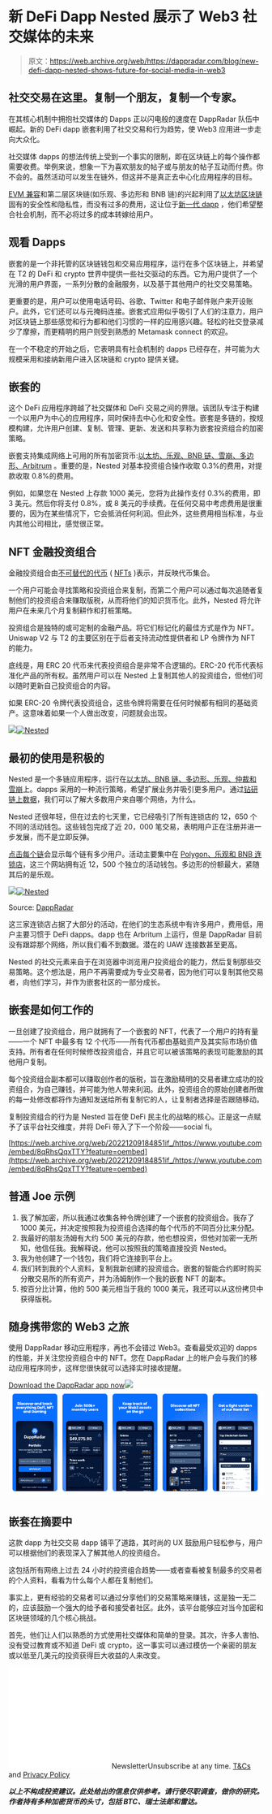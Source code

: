 # 新 DeFi Dapp Nested 展示了 Web3 社交媒体的未来

> 原文：<https://web.archive.org/web/https://dappradar.com/blog/new-defi-dapp-nested-shows-future-for-social-media-in-web3>

## 社交交易在这里。复制一个朋友，复制一个专家。

在其核心机制中拥抱社交媒体的 Dapps 正以闪电般的速度在 DappRadar 队伍中崛起。新的 DeFi dapp 嵌套利用了社交交易和行为趋势，使 Web3 应用进一步走向大众化。

社交媒体 dapps 的想法传统上受到一个事实的限制，即在区块链上的每个操作都需要收费。举例来说，想象一下为喜欢朋友的帖子或与朋友的帖子互动而付费。你不会的。虽然活动可以发生在链外，但这并不是真正去中心化应用程序的目标。

[EVM 兼容](/web/20221209184851/https://dappradar.com/blog/ethereum-rollups-a-simple-explanation/)和第二层区块链(如乐观、多边形和 BNB 链)的兴起利用了[以太坊区块链](/web/20221209184851/https://dappradar.com/blog/what-is-ethereum-dappradars-ultimate-guide/)固有的安全性和隐私性，而没有过多的费用，这让位于[新一代 dapp](https://web.archive.org/web/20221209184851/https://dappradar.com/rankings/category/social) ，他们希望整合社会机制，而不必将过多的成本转嫁给用户。

## 观看 Dapps

嵌套的是一个非托管的区块链钱包和交易应用程序，运行在多个区块链上，并希望在 T2 的 DeFi 和 crypto 世界中提供一些社交驱动的东西。它为用户提供了一个光滑的用户界面，一系列分散的金融服务，以及基于其他用户的社交交易策略。

更重要的是，用户可以使用电话号码、谷歌、Twitter 和电子邮件账户来开设账户。此外，它们还可以与元掩码连接。嵌套式应用似乎吸引了人们的注意力，用户对区块链上那些感觉和行为都和他们习惯的一样的应用感兴趣。轻松的社交登录减少了摩擦，而更精明的用户则受到熟悉的 Metamask connect 的欢迎。

在一个不稳定的开始之后，它表明具有社会机制的 dapps 已经存在，并可能为大规模采用和接纳新用户进入区块链和 crypto 提供关键。

## 嵌套的

这个 DeFi 应用程序跨越了社交媒体和 DeFi 交易之间的界限。该团队专注于构建一个以用户为中心的应用程序，同时保持去中心化和安全性。嵌套是多链的，按规模构建，允许用户创建、复制、管理、更新、发送和共享称为嵌套投资组合的加密策略。

嵌套支持集成网络上可用的所有加密货币:[以太坊、乐观、BNB 链、雪崩、多边形、Arbitrum](https://web.archive.org/web/20221209184851/https://dappradar.com/rankings) 。重要的是，Nested 对基本投资组合操作收取 0.3%的费用，对提款收取 0.8%的费用。

例如，如果您在 Nested 上存款 1000 美元，您将为此操作支付 0.3%的费用，即 3 美元。然后你将支付 0.8%，或 8 美元的手续费。在任何交易中考虑费用是很重要的，因为在某些情况下，它会抵消任何利润。但此外，这些费用相当标准，与业内其他公司相比，感觉很正常。

## NFT 金融投资组合

金融投资组合由[不可替代的代币](https://web.archive.org/web/20221209184851/https://dappradar.com/blog/what-are-non-fungible-tokens-nfts) ( [NFTs](https://web.archive.org/web/20221209184851/https://dappradar.com/blog/what-are-non-fungible-tokens-nfts) )表示，并反映代币集合。

一个用户可能会寻找策略和投资组合来复制，而第二个用户可以通过每次追随者复制他们的投资组合来赚取版税，从而将他们的知识货币化。此外，Nested 将允许用户在未来几个月复制耕作和打桩策略。

投资组合是独特的或可定制的金融产品。将它们标记化的最佳方式是作为 NFT。Uniswap V2 与 T2 的主要区别在于后者支持流动性提供者和 LP 令牌作为 NFT 的能力。

底线是，用 ERC 20 代币来代表投资组合是非常不合逻辑的。ERC-20 代币代表标准化产品的所有权。虽然用户可以在 Nested 上复制其他人的投资组合，但他们可以随时更新自己投资组合的内容。

如果 ERC-20 令牌代表投资组合，这些令牌将需要在任何时候都有相同的基础资产。这意味着如果一个人做出改变，问题就会出现。

[](https://web.archive.org/web/20221209184851/https://dappradar.com/multichain/defi/nested)[![](img/3832bb5cc032b17ade873967db4fbd66.png)<picture>![Nested
](img/f0ca2473a6a3dea56c9789a6f55e37ac.png)</picture>](https://web.archive.org/web/20221209184851/https://dappradar.com/multichain/defi/nested)

## 最初的使用是积极的

Nested 是一个多链应用程序，运行在[以太坊、BNB 链、多边形、乐观、仲裁和雪崩](https://web.archive.org/web/20221209184851/https://dappradar.com/rankings)上。dapps 采用的一种流行策略，希望扩展业务并吸引更多用户。通过[钻研链上数据](https://web.archive.org/web/20221209184851/https://dappradar.com/multichain/defi/nested)，我们可以了解大多数用户来自哪个网络，为什么。

Nested 还很年轻，但在过去的七天里，它已经吸引了所有连锁店的 12，650 个不同的活动钱包。这些钱包完成了近 20，000 笔交易，表明用户正在注册并进一步发展，而不是立即反弹。

[点击每个链](https://web.archive.org/web/20221209184851/https://dappradar.com/multichain/defi/nested)会显示每个链有多少用户。活动主要集中在 [Polygon、乐观和 BNB 连锁店](https://web.archive.org/web/20221209184851/https://dappradar.com/multichain/defi/nested)，这三个网站拥有近 12，500 个独立的活动钱包。多边形的份额最大，紧随其后的是乐观。

[](https://web.archive.org/web/20221209184851/https://dappradar.com/multichain/defi/nested)[![](img/c872ceb3e98c967feac15c2413a0c28c.png)<picture>![Nested
](img/72f3874a55cfe3923f1d071cdc396697.png)</picture>](https://web.archive.org/web/20221209184851/https://dappradar.com/multichain/defi/nested)

Source: [DappRadar](https://web.archive.org/web/20221209184851/https://dappradar.com/multichain/defi/nested)

这三家连锁店占据了大部分的活动，在他们的生态系统中有许多用户，费用低，用户主要习惯于 DeFi dapps。dapp 也在 Arbritum 上运行，但是 DappRadar 目前没有跟踪那个网络，所以我们看不到数据。潜在的 UAW 连接数甚至更高。

Nested 的社交元素来自于在浏览器中浏览用户投资组合的能力，然后复制那些交易策略。这个想法是，用户不再需要成为专业交易者，因为他们可以复制其他交易者，向他们学习，并作为嵌套社区的一部分成长。

## 嵌套是如何工作的

一旦创建了投资组合，用户就拥有了一个嵌套的 NFT，代表了一个用户的持有量——一个 NFT 中最多有 12 个代币——所有代币都由基础资产及其实际市场价值支持。所有者在任何时候修改投资组合，并且它可以被该策略的表现可能激励的其他用户复制。

每个投资组合副本都可以赚取创作者的版税，旨在激励精明的交易者建立成功的投资组合，为自己赚钱，并可能为他人带来利润。此外，投资组合的原始创建者所做的每一处修改都将作为通知发送给所有复制它的人，让复制者选择是否跟随移动。

复制投资组合的行为是 Nested 旨在使 DeFi 民主化的战略的核心。正是这一点赋予了该平台社交维度，并将 DeFi 带入了下一个阶段——social fi。

[https://web.archive.org/web/20221209184851if_/https://www.youtube.com/embed/8qRhsQqxTTY?feature=oembed](https://web.archive.org/web/20221209184851if_/https://www.youtube.com/embed/8qRhsQqxTTY?feature=oembed)

## 普通 Joe 示例

1.  我了解加密，所以我通过收集各种令牌创建了一个嵌套的投资组合。我存了 1000 美元，并决定按照我为投资组合选择的每个代币的不同百分比来分配。
2.  我最好的朋友汤姆有大约 500 美元的存款，他也想投资，但他对加密一无所知，他信任我。我解释说，他可以按照我的策略直接投资 Nested。
3.  我为他创建了一个钱包，我们将它连接到平台上。
4.  我们转到我的个人资料，复制我新创建的投资组合。嵌套的智能合约即时购买分散交易所的所有资产，并为汤姆制作一个我的嵌套 NFT 的副本。
5.  按百分比计算，他的 500 美元相当于我的 1000 美元，我还可以从这份拷贝中获得版税。

## 随身携带您的 Web3 之旅

使用 DappRadar 移动应用程序，再也不会错过 Web3。查看最受欢迎的 dapps 的性能，并关注您投资组合中的 NFT。您在 DappRadar 上的帐户会与我们的移动应用程序同步，这样您很快就可以选择实时接收提醒。

[Download the DappRadar app now](https://web.archive.org/web/20221209184851/https://dappradar.app.link/blog)[](https://web.archive.org/web/20221209184851/https://play.google.com/store/apps/details?id=com.portfolio.dappradar)[![](img/a3634373d68930c5d4e8a7fce618f91f.png)<picture>![](img/8c248c38a3042682e46b6fcce7898d5e.png)</picture>](https://web.archive.org/web/20221209184851/https://play.google.com/store/apps/details?id=com.portfolio.dappradar)

## 嵌套在摘要中

这款 dapp 为社交交易 dapp 铺平了道路，其时尚的 UX 鼓励用户轻松参与，用户可以根据他们的表现深入了解其他人的投资组合。

这包括所有网络上过去 24 小时的投资组合趋势——或者查看被复制最多的交易者的个人资料，看看为什么每个人都在复制他们。

事实上，更有经验的交易者可以通过分享他们的交易策略来赚钱，这是独一无二的，应该鼓励一个强大的给予者和接受者社区。此外，该平台能够应对当今加密和区块链领域的几个核心挑战。

首先，他们让人们以熟悉的方式使用社交媒体和简单的登录。其次，许多人害怕、没有受过教育或不知道 DeFi 或 crypto，这一事实可以通过模仿一个亲密的朋友或以低至几美元的投资获得巨大收益的人来改变。

![](img/6d5a4a2d609c56e1a5771717e54ba759.png) NewsletterUnsubscribe at any time. [T&Cs](https://web.archive.org/web/20221209184851/https://dappradar.com/terms) and [Privacy Policy](https://web.archive.org/web/20221209184851/https://dappradar.com/privacy-policy)

***以上不构成投资建议。此处给出的信息仅供参考。请行使尽职调查，做你的研究。作者持有多种加密货币的头寸，包括 BTC、瑞士法郎和雷达。***